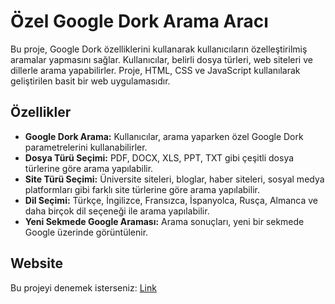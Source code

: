 # Özel Google Dork Arama Aracı

Bu proje, Google Dork özelliklerini kullanarak kullanıcıların özelleştirilmiş aramalar yapmasını sağlar. Kullanıcılar, belirli dosya türleri, web siteleri ve dillerle arama yapabilirler. Proje, HTML, CSS ve JavaScript kullanılarak geliştirilen basit bir web uygulamasıdır.

## Özellikler

- **Google Dork Arama:** Kullanıcılar, arama yaparken özel Google Dork parametrelerini kullanabilirler.
- **Dosya Türü Seçimi:** PDF, DOCX, XLS, PPT, TXT gibi çeşitli dosya türlerine göre arama yapılabilir.
- **Site Türü Seçimi:** Üniversite siteleri, bloglar, haber siteleri, sosyal medya platformları gibi farklı site türlerine göre arama yapılabilir.
- **Dil Seçimi:** Türkçe, İngilizce, Fransızca, İspanyolca, Rusça, Almanca ve daha birçok dil seçeneği ile arama yapılabilir.
- **Yeni Sekmede Google Araması:** Arama sonuçları, yeni bir sekmede Google üzerinde görüntülenir.

## Website

Bu projeyi denemek isterseniz: [Link](https://aliegesazak.com/ozelarama/)
